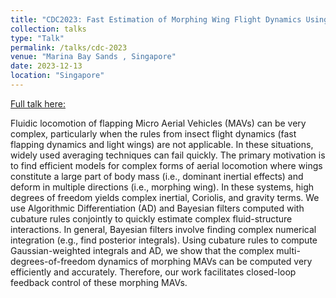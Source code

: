 ```yaml
---
title: "CDC2023: Fast Estimation of Morphing Wing Flight Dynamics Using Neural Networks and Cubature Rules"
collection: talks
type: "Talk"
permalink: /talks/cdc-2023
venue: "Marina Bay Sands , Singapore"
date: 2023-12-13
location: "Singapore"
---
```

[Full talk here:](https://www.youtube.com/watch?v=fRSAbjC4t6U)

Fluidic locomotion of flapping Micro Aerial Vehicles (MAVs) can be very complex, particularly when the rules from insect flight dynamics (fast flapping dynamics and light wings) are not applicable. In these situations, widely used averaging techniques can fail quickly. The primary motivation is to find efficient models for complex forms of aerial locomotion where wings constitute a large part of body mass (i.e., dominant inertial effects) and deform in multiple directions (i.e., morphing wing). In these systems, high degrees of freedom yields complex inertial, Coriolis, and gravity terms. We use Algorithmic Differentiation (AD) and Bayesian filters computed with cubature rules conjointly to quickly estimate complex fluid-structure interactions. In general, Bayesian filters involve finding complex numerical integration (e.g., find posterior integrals). Using cubature rules to compute Gaussian-weighted integrals and AD, we show that the complex multi-degrees-of-freedom dynamics of morphing MAVs can be computed very efficiently and accurately. Therefore, our work facilitates closed-loop feedback control of these morphing MAVs.

